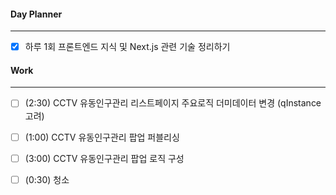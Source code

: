 
#### Day Planner
---
- [x] 하루 1회 프론트엔드 지식 및 Next.js 관련 기술 정리하기


#### Work
---
- [ ] (2:30) CCTV 유동인구관리 리스트페이지 주요로직 더미데이터 변경 (qInstance 고려)
- [ ] (1:00) CCTV 유동인구관리 팝업 퍼블리싱
- [ ] (3:00) CCTV 유동인구관리 팝업 로직 구성
- [ ] (0:30) 청소

